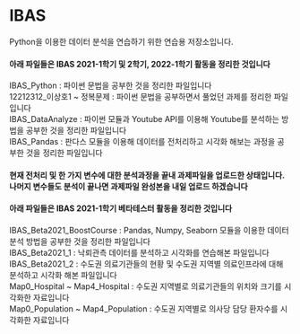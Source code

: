 # IBAS
Python을 이용한 데이터 분석을 연습하기 위한 연습용 저장소입니다.

<h4>아래 파일들은 IBAS 2021-1학기 및 2학기, 2022-1학기 활동을 정리한 것입니다</h4>
IBAS_Python : 파이썬 문법을 공부한 것을 정리한 파일입니다<br />
12212312_이상호1 ~ 정복문제 : 파이썬 문법을 공부하면서 풀었던 과제를 정리한 파일입니다<br />
IBAS_DataAnalyze : 파이썬 모듈과 Youtube API를 이용해 Youtube를 분석하는 방법을 공부한 것을 정리한 파일입니다<br />
IBAS_Pandas : 판다스 모듈을 이용해 데이터를 전처리하고 시각화 해보는 과정을 공부한 것을 정리한 파일입니다<br />
<h4>현재 전처리 및 한 가지 변수에 대한 분석과정을 끝내 과제파일을 업로드한 상태입니다. 나머지 변수들도 분석이 끝나면 과제파일 완성본을 내일 업로드 하겠습니다<h4/>

<h4>아래 파일들은 IBAS 2021-1학기 베타테스터 활동을 정리한 것입니다</h4>
IBAS_Beta2021_BoostCourse : Pandas, Numpy, Seaborn 모듈을 이용한 데이터 분석 방법을 공부한 것을 정리한 파일입니다<br />
IBAS_Beta2021_1 : 낙뢰관측 데이터를 분석하고 시각화를 연습해본 파일입니다<br />
IBAS_Beta2021_2 : 수도권 의료기관들의 현황 및 수도권 지역별 의료인프라에 대해 분석하고 시각화 해본 파일입니다<br />
Map0_Hospital ~ Map4_Hospital : 수도권 지역별로 의료기관들의 위치와 크기를 시각화한 자료입니다<br />
Map0_Population ~ Map4_Population : 수도권 지역별로 의사당 담당 환자수를 시각화한 자료입니다<br />
